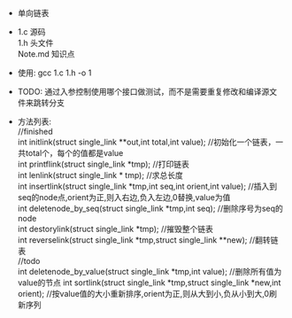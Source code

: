 - 单向链表

- 1.c  源码  
  1.h  头文件  
  Note.md  知识点  

- 使用: gcc 1.c 1.h -o 1  

- TODO: 通过入参控制使用哪个接口做测试，而不是需要重复修改和编译源文件来跳转分支  

- 方法列表:  
//finished  
int initlink(struct single_link **out,int total,int value);	//初始化一个链表，一共total个，每个的值都是value  
int printflink(struct single_link *tmp);			//打印链表  
int lenlink(struct single_link * tmp);				//求总长度  
int insertlink(struct single_link *tmp,int seq,int orient,int value);		//插入到seq的node点,orient为正,则入右边,负入左边,0替换,value为值  
int deletenode_by_seq(struct single_link *tmp,int seq);		//删除序号为seq的node  
int destorylink(struct single_link *tmp);			//摧毁整个链表  
int reverselink(struct single_link *tmp,struct single_link **new);	//翻转链表  
//todo  
int deletenode_by_value(struct single_link *tmp,int value);	//删除所有值为value的节点
int sortlink(struct single_link *tmp,struct single_link *new,int orient);	//按value值的大小重新排序,orient为正,则从大到小,负从小到大,0刷新序列

